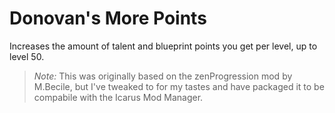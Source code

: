 # Donovan's More Points

Increases the amount of talent and blueprint points you get per level, up to level 50.

> _Note:_
> This was originally based on the zenProgression mod by M.Becile,
> but I've tweaked to for my tastes and have packaged it to be compabile with the Icarus Mod Manager.
